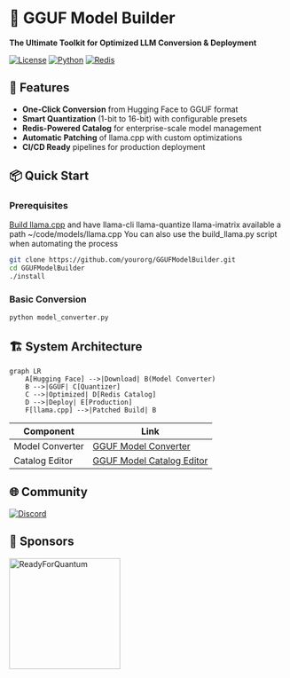 
# 🚀 GGUF Model Builder

**The Ultimate Toolkit for Optimized LLM Conversion & Deployment**

[![License](https://img.shields.io/badge/License-Apache_2.0-blue.svg)](https://opensource.org/licenses/Apache-2.0)
[![Python](https://img.shields.io/badge/Python-3.8%2B-blue)](https://www.python.org/downloads/)
[![Redis](https://img.shields.io/badge/Redis-7.0%2B-red)](https://redis.io/)

## 🌟 Features

- **One-Click Conversion** from Hugging Face to GGUF format
- **Smart Quantization** (1-bit to 16-bit) with configurable presets
- **Redis-Powered Catalog** for enterprise-scale model management
- **Automatic Patching** of llama.cpp with custom optimizations
- **CI/CD Ready** pipelines for production deployment

## 📦 Quick Start

### Prerequisites

[Build llama.cpp](https://github.com/ggml-org/llama.cpp/blob/master/docs/build.md) and have llama-cli llama-quantize llama-imatrix available a path ~/code/models/llama.cpp
You can also use the build_llama.py script when automating the process

```bash
git clone https://github.com/yourorg/GGUFModelBuilder.git
cd GGUFModelBuilder
./install
```

### Basic Conversion
```bash
python model_converter.py
```

## 🏗️ System Architecture

```mermaid
graph LR
    A[Hugging Face] -->|Download| B(Model Converter)
    B -->|GGUF| C[Quantizer]
    C -->|Optimized| D[Redis Catalog]
    D -->|Deploy| E[Production]
    F[llama.cpp] -->|Patched Build| B
```

| Component | Link |
|-----------|------|
| Model Converter | [GGUF Model Converter](https://github.com/Mungert69/GGUFModelBuilder/wiki/Model-Converter) |
| Catalog Editor | [GGUF Model Catalog Editor](https://github.com/Mungert69/GGUFModelBuilder/wiki/GGUF-Model-Catalog-Editor) |


## 🌐 Community

[![Discord](https://img.shields.io/discord/your-server-id?label=Discord)](https://discord.gg/rne7YaK3)

## 🤝 Sponsors

<a href="https://readyforquantum.com" target="_blank">
  <img src="https://readyforquantum.com/logo.png" alt="ReadyForQuantum" width="200">
</a>


